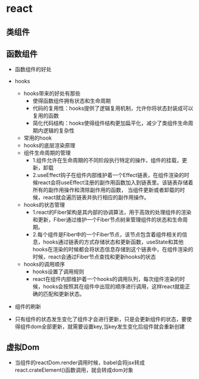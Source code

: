 # react
## 类组件
## 函数组件
  - 函数组件的好处
  - hooks
    - hooks带来的好处有那些
       - 使得函数组件拥有状态和生命周期
       - 代码的复用性：hooks提供了逻辑复用机制，允许你将状态封装成可以复用的函数
       - 简化代码结构：hooks使得组件结构更加扁平化，减少了类组件生命周期内逻辑的复杂性
    - 常用的hook
    - hooks的底层渲染原理
     - 组件生命周期的管理
        - 1.组件允许在生命周期的不同阶段执行特定的操作，组件的挂载，更新，卸载
        - 2.useEffect钩子在组件内部维护着一个Effect链表，在组件渲染的时候react会将useEffect注册的副作用函数加入到链表里。该链表存储着所有的副作用操作和清除副作用的函数，
            当组件更新或者卸载的时候，react就会遍历链表并执行相应的副作用操作。
     - hooks的状态管理
        - 1.react的Fiber架构是其内部的协调算法，用于高效的处理组件的渲染和更新，Fiber通过维护一个Fiber节点树来管理组件的状态和生命周期。
        - 2.每个组件是Fiber中的一个Fiber节点，该节点包含着组件相关的信息，hooks通过链表的方式存储状态和更新函数，useState和其他hooks在渲染的时候都会将状态信息存储到这个链表中，在组件渲染的时候，react会通过Fiber节点查找和更新hooks的状态
     - hooks的调用顺序
        - hooks设置了调用规则
        - react在组件内部维护着一个hooks的调用队列，每次组件渲染的时候，hooks会按照其在组件中出现的顺序进行调用，这样react就能正确的匹配和更新状态。

  - 组件的刷新
   - 只有组件的状态发生变化了组件才会进行更新，只是会更新组件的状态，要使得组件dom全部更新，就需要设置key,当key发生变化后组件就会重新创建
## 虚拟Dom
   - 当组件的reactDom.render调用时候，babel会将jsx转成react.crateElement()函数调用，就会转成dom对象
